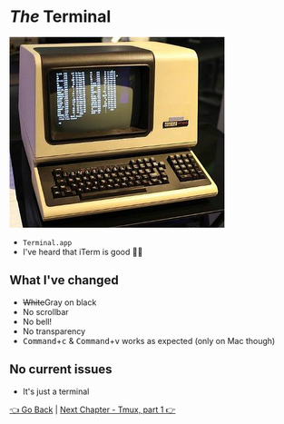# *The* Terminal

![](img/terminal.jpg)

* `Terminal.app`
* I've heard that iTerm is good 🤷‍♂️

## What I've changed
* ~~White~~Gray on black
* No scrollbar
* No bell!
* No transparency
* <kbd>Command</kbd>+<kbd>c</kbd> & <kbd>Command</kbd>+<kbd>v</kbd> works as expected (only on Mac though)

## No current issues
* It's just a terminal

[👈 Go Back](02-os.md) | [Next Chapter - Tmux, part 1 👉](04-tmux-part1.md)